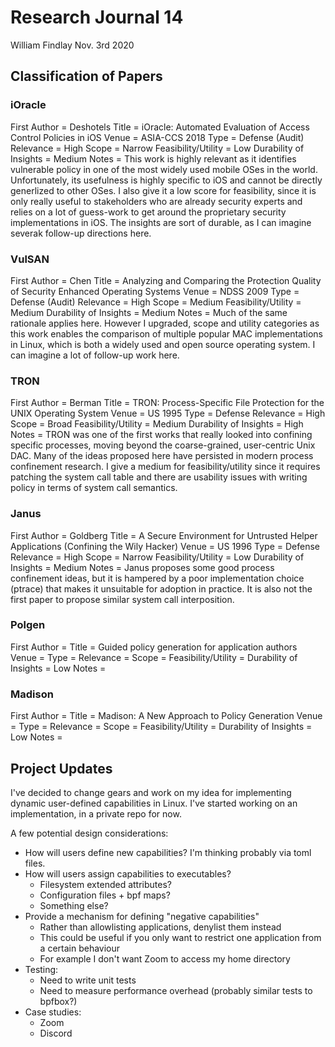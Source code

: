 # Research Journal 14

William Findlay
Nov. 3rd 2020

## Classification of Papers

### iOracle

First Author           = Deshotels
Title                  = iOracle: Automated Evaluation of Access Control Policies in iOS
Venue                  = ASIA-CCS 2018
Type                   = Defense (Audit)
Relevance              = High
Scope                  = Narrow
Feasibility/Utility    = Low
Durability of Insights = Medium
Notes                  = This work is highly relevant as it identifies vulnerable policy in one of the most widely used mobile OSes in the world. Unfortunately, its usefulness is highly specific to iOS and cannot be directly generlized to other OSes. I also give it a low score for feasibility, since it is only really useful to stakeholders who are already security experts and relies on a lot of guess-work to get around the proprietary security implementations in iOS. The insights are sort of durable, as I can imagine severak follow-up directions here.

### VulSAN

First Author           = Chen
Title                  = Analyzing and Comparing the Protection Quality of Security Enhanced Operating Systems
Venue                  = NDSS 2009
Type                   = Defense (Audit)
Relevance              = High
Scope                  = Medium
Feasibility/Utility    = Medium
Durability of Insights = Medium
Notes                  = Much of the same rationale applies here. However I upgraded, scope and utility categories as this work enables the comparison of multiple popular MAC implementations in Linux, which is both a widely used and open source operating system. I can imagine a lot of follow-up work here.

### TRON

First Author           = Berman
Title                  = TRON: Process-Specific File Protection for the UNIX Operating System
Venue                  = US 1995
Type                   = Defense
Relevance              = High
Scope                  = Broad
Feasibility/Utility    = Medium
Durability of Insights = High
Notes                  = TRON was one of the first works that really looked into confining specific processes, moving beyond the coarse-grained, user-centric Unix DAC. Many of the ideas proposed here have persisted in modern process confinement research. I give a medium for feasibility/utility since it requires patching the system call table and there are usability issues with writing policy in terms of system call semantics.

### Janus

First Author           = Goldberg
Title                  = A Secure Environment for Untrusted Helper Applications (Confining the Wily Hacker)
Venue                  = US 1996
Type                   = Defense
Relevance              = High
Scope                  = Narrow
Feasibility/Utility    = Low
Durability of Insights = Medium
Notes                  = Janus proposes some good process confinement ideas, but it is hampered by a poor implementation choice (ptrace) that makes it unsuitable for adoption in practice. It is also not the first paper to propose similar system call interposition.

### Polgen

First Author           =
Title                  = Guided policy generation for application authors
Venue                  =
Type                   =
Relevance              =
Scope                  =
Feasibility/Utility    =
Durability of Insights = Low
Notes                  =

### Madison

First Author           =
Title                  = Madison: A New Approach to Policy Generation
Venue                  =
Type                   =
Relevance              =
Scope                  =
Feasibility/Utility    =
Durability of Insights = Low
Notes                  =

## Project Updates

I've decided to change gears and work on my idea for implementing dynamic
user-defined capabilities in Linux. I've started working on an implementation,
in a private repo for now.

A few potential design considerations:

- How will users define new capabilities? I'm thinking probably via toml files.
- How will users assign capabilities to executables?
    - Filesystem extended attributes?
    - Configuration files + bpf maps?
    - Something else?
- Provide a mechanism for defining "negative capabilities"
    - Rather than allowlisting applications, denylist them instead
    - This could be useful if you only want to restrict one application from a certain behaviour
    - For example I don't want Zoom to access my home directory
- Testing:
    - Need to write unit tests
    - Need to measure performance overhead (probably similar tests to bpfbox?)
- Case studies:
    - Zoom
    - Discord

